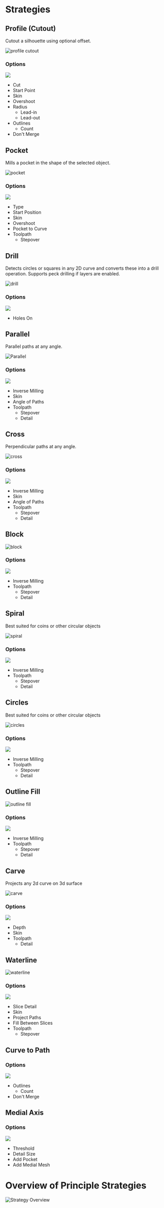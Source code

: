# Strategies

## Profile (Cutout)
Cutout a silhouette using optional offset.

![profile cutout](_static/opProfile.png)

### Options
![](_static/CutoutOptions.png)
- Cut
- Start Point
- Skin
- Overshoot
- Radius
  - Lead-in
  - Lead-out
- Outlines
  - Count
- Don't Merge

## Pocket
Mills a pocket in the shape of the selected object.

![pocket](_static/opPocket.png)  

### Options
![](_static/PocketOptions.png)
- Type
- Start Position
- Skin
- Overshoot
- Pocket to Curve
- Toolpath
  - Stepover

## Drill
Detects circles or squares in any 2D curve and converts these into a drill operation.  Supports peck drilling if layers are enabled.

![drill](_static/opDrill.png)  

### Options
![](_static/DrillOptions.png)
- Holes On

## **Parallel**
Parallel paths at any angle.

![Parallel](_static/opParallel.png)

### Options
![](_static/ParallelOptions.png)
- Inverse Milling
- Skin
- Angle of Paths
- Toolpath
  - Stepover
  - Detail

## Cross
Perpendicular paths at any angle.

![cross](_static/opCross.png)  

### Options
![](_static/CrossOptions.png)
- Inverse Milling
- Skin
- Angle of Paths
- Toolpath
  - Stepover
  - Detail

## Block

![block](_static/opBlock.png)  

### Options
![](_static/BlockOptions.png)
- Inverse Milling
- Toolpath
  - Stepover
  - Detail

## Spiral
Best suited for coins or other circular objects

![spiral](_static/opSpiral.png)  

### Options
![](_static/SpiralOptions.png)
- Inverse Milling
- Toolpath
  - Stepover
  - Detail

## Circles
Best suited for coins or other circular objects

![circles](_static/opCircle.png)  

### Options
![](_static/CirclesOptions.png)
- Inverse Milling
- Toolpath
  - Stepover
  - Detail

## Outline Fill

![outline fill](_static/opOutline.png)  

### Options
![](_static/OutlineFillOptions.png)
- Inverse Milling
- Toolpath
  - Stepover
  - Detail

## Carve
Projects any 2d curve on 3d surface

![carve](https://cloud.githubusercontent.com/assets/648108/12060353/19527cf6-af44-11e5-9de1-27cf1c98a90a.jpg) 

### Options
![](_static/CarveOptions.png)
- Depth
- Skin
- Toolpath
  - Detail

## Waterline

![waterline](https://cloud.githubusercontent.com/assets/648108/12060351/1316d53a-af44-11e5-8158-31c349a7a265.jpg)

### Options
![](_static/WaterlineOptions.png)
- Slice Detail
- Skin
- Project Paths
- Fill Between Slices
- Toolpath
  - Stepover

## Curve to Path

### Options
![](_static/CurveOptions.png)
- Outlines
  - Count
- Don't Merge

## Medial Axis

### Options
![](_static/MedialAxisOptions.png)
- Threshold
- Detail Size
- Add Pocket
- Add Medial Mesh

# **Overview of Principle Strategies**

![Strategy Overview](_static/opOverview.png)
